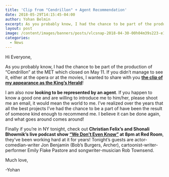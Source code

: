 ```yaml
---
title: 'Clip from "Cendrillon" + Agent Recommendation'
date: 2018-05-29T14:15:45-04:00
author: Yohan Belmin
excerpt: As you probably know, I had the chance to be part of the production of "Cendrillon" at the MET which closed on May 11. If you didn't manage to see it, either at the opera or at the movies, I wanted to share with you the clip of my appearance as the King's Herald!
layout: post
image: /content/images/banners/posts/vlcsnap-2018-04-30-00h04m39s223-e1527612584154.png
categories:
  - News
---
```

Hi Everyone,

As you probably know, I had the chance to be part of the production of &#8220;Cendrillon&#8221; at the MET which closed on May 11. If you didn&#8217;t manage to see it, either at the opera or at the movies, I wanted to share with you <a href="https://vimeo.com/270187477" target="_blank" rel="noopener"><strong>the clip of my appearance as the King&#8217;s Herald</strong></a>!

I am also now **looking to be represented by an agent**. If you happen to know a good one and are willing to introduce me to him/her, please shoot me an email, it would mean the world to me. I&#8217;ve realized over the years that all the best projects I&#8217;ve had the chance to be a part of have been the result of someone kind enough to recommend me. I believe it can be done again, and what goes around comes around!

Finally if you&#8217;re in NY tonight, check out **Christian Felix&#8217;s and Shonali Bhowmik&#8217;s live podcast show <a href="https://www.facebook.com/events/191127731610312/" target="_blank" rel="noopener">&#8220;We Don&#8217;t Even Know&#8221;</a> at 8pm at Red Room**, they&#8217;ve been working hard at it for years! Tonight&#8217;s guests are actor-comedian-writer Jon Benjamin (Bob&#8217;s Burgers, Archer), cartoonist-writer-performer Emily Flake Pastore and songwriter-musician Rob Townsend.

Much love,

-Yohan
